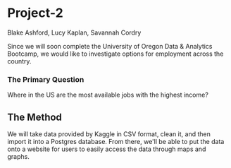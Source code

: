 # Project-2
Blake Ashford, Lucy Kaplan, Savannah Cordry

Since we will soon complete the University of Oregon Data & Analytics Bootcamp, we would like to investigate options for employment across the country. 

### The Primary Question
Where in the US are the most available jobs with the highest income?

## The Method
We will take data provided by Kaggle in CSV format, clean it, and then import it into a Postgres database. From there, we'll be able to put the data onto a website for users to easily access the data through maps and graphs.